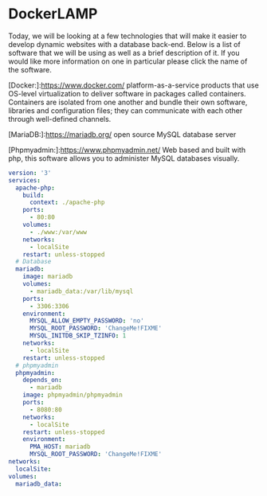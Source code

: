 # DockerLAMP


Today, we will be looking at a few technologies that will make it easier to develop dynamic websites with a database back-end. Below is a list of software that we will be using as well as a brief description of it. If you would like more information on one in particular please click the name of the software.
 
[Docker:]:https://www.docker.com/ platform-as-a-service products that use OS-level virtualization to deliver software in packages called containers. Containers are isolated from one another and bundle their own software, libraries and configuration files; they can communicate with each other through well-defined channels. 

[MariaDB:]:https://mariadb.org/ open source MySQL database server

[Phpmyadmin:]:https://www.phpmyadmin.net/ Web based and built with php, this software allows you to administer MySQL databases visually.



```YAML
version: '3'
services: 
  apache-php:
    build:
      context: ./apache-php
    ports:
      - 80:80
    volumes:
      - ./www:/var/www
    networks:
      - localSite
    restart: unless-stopped
  # Database
  mariadb:
    image: mariadb
    volumes:
      - mariadb_data:/var/lib/mysql
    ports:
      - 3306:3306
    environment:
      MYSQL_ALLOW_EMPTY_PASSWORD: 'no'
      MYSQL_ROOT_PASSWORD: 'ChangeMe!FIXME'
      MYSQL_INITDB_SKIP_TZINFO: 1
    networks:
      - localSite
    restart: unless-stopped
  # phpmyadmin
  phpmyadmin:
    depends_on:
      - mariadb
    image: phpmyadmin/phpmyadmin
    ports:
      - 8080:80
    networks:
      - localSite
    restart: unless-stopped
    environment:
      PMA_HOST: mariadb
      MYSQL_ROOT_PASSWORD: 'ChangeMe!FIXME'
networks:
  localSite:
volumes:
  mariadb_data:
```
